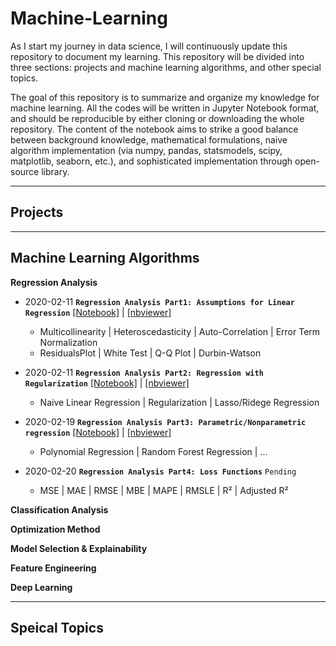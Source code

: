 # Machine-Learning

As I start my journey in data science, I will continuously update this repository to document my learning. This repository will be divided into three sections: projects and machine learning algorithms, and other special topics.

The goal of this repository is to summarize and organize my knowledge for machine learning. All the codes will be written in Jupyter Notebook format, and should be reproducible by either cloning or downloading the whole repository. The content of the notebook aims to strike a good balance between background knowledge, mathematical formulations, naive algorithm implementation (via numpy, pandas, statsmodels, scipy, matplotlib, seaborn, etc.), and sophisticated implementation through open-source library.

---
## Projects




---
## Machine Learning Algorithms

**Regression Analysis**
* 2020-02-11 **`Regression Analysis Part1: Assumptions for Linear Regression`** [[Notebook]](https://github.com/patrick-ytchou/Machine-Learning/blob/master/Algorithms/Regression/Regression%20Analysis%20Part%201%20--%20Assumptions%20for%20Linear%20Regression.ipynb) | [[nbviewer]](https://nbviewer.jupyter.org/github/patrick-ytchou/Machine-Learning/blob/master/Algorithms/Regression/Regression%20Analysis%20Part%201%20--%20Assumptions%20for%20Linear%20Regression.ipynb)
    * Multicollinearity | Heteroscedasticity | Auto-Correlation | Error Term Normalization
    * ResidualsPlot | White Test | Q-Q Plot | Durbin-Watson
    
* 2020-02-11 **`Regression Analysis Part2: Regression with Regularization`** [[Notebook]](https://github.com/patrick-ytchou/Machine-Learning/blob/master/Algorithms/Regression/Regression%20Analysis%20Part%202%20--%20Regression%20with%20Regularization.ipynb) | [[nbviewer]](https://nbviewer.jupyter.org/github/patrick-ytchou/Machine-Learning/blob/master/Algorithms/Regression/Regression%20Analysis%20Part%202%20--%20Regression%20with%20Regularization.ipynb)
    * Naive Linear Regression | Regularization | Lasso/Ridege Regression
    
* 2020-02-19 **`Regression Analysis Part3: Parametric/Nonparametric regression`** [[Notebook]](https://github.com/patrick-ytchou/Machine-Learning/blob/master/Algorithms/Regression/Regression%20Analysis%20Part%203%20--%20Parametric%20and%20Nonparametric%20regression.ipynb) | [[nbviewer]](https://nbviewer.jupyter.org/github/patrick-ytchou/Machine-Learning/blob/master/Algorithms/Regression/Regression%20Analysis%20Part%203%20--%20Parametric%20and%20Nonparametric%20regression.ipynb)
    * Polynomial Regression | Random Forest Regression | ...
    
* 2020-02-20 **`Regression Analysis Part4: Loss Functions`** `Pending`
    * MSE | MAE | RMSE | MBE | MAPE | RMSLE | R² | Adjusted R²

**Classification Analysis**



**Optimization Method**


**Model Selection & Explainability**


**Feature Engineering**


**Deep Learning**



---
## Speical Topics

